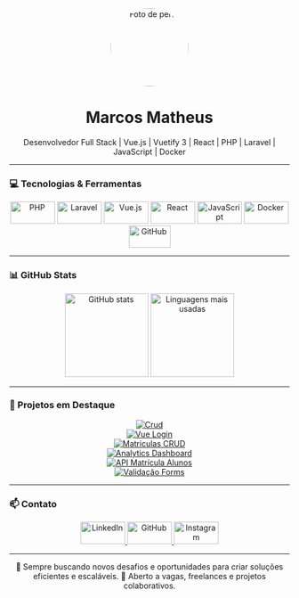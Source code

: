 <div align="center">
  <img height="140" src="https://avatars.githubusercontent.com/u/116637532?v=4" style="border-radius: 50%;" alt="Foto de perfil" />
</div>

<h1 align="center">Marcos Matheus</h1>
<p align="center">Desenvolvedor Full Stack | Vue.js | Vuetify 3 | React | PHP | Laravel | JavaScript | Docker</p>

---

### 💻 Tecnologias & Ferramentas
<div align="center">
  <img src="https://cdn.jsdelivr.net/gh/devicons/devicon/icons/php/php-original.svg" height="40" width="80" alt="PHP" />
  <img src="https://avatars.githubusercontent.com/u/958072?s=280&v=4" height="40" width="80" alt="Laravel" />
  <img src="https://cdn.jsdelivr.net/gh/devicons/devicon/icons/vuejs/vuejs-original.svg" height="40" width="80" alt="Vue.js" />
  <img src="https://cdn.jsdelivr.net/gh/devicons/devicon/icons/react/react-original.svg" height="40" width="80" alt="React" />
  <img src="https://cdn.jsdelivr.net/gh/devicons/devicon/icons/javascript/javascript-original.svg" height="40" width="80" alt="JavaScript" />
  <img src="https://cdn.jsdelivr.net/gh/devicons/devicon/icons/docker/docker-original.svg" height="40" width="80" alt="Docker" />
  <img src="https://cdn.pixabay.com/photo/2022/01/30/13/33/github-6980894_960_720.png" height="40" width="75" alt="GitHub" />
</div>

---

### 📊 GitHub Stats
<div align="center">
  <img src="https://github-readme-stats.vercel.app/api?username=1Matheusc1&show_icons=true&theme=merko&locale=pt-br" height="150" alt="GitHub stats" />
  <img src="https://github-readme-stats.vercel.app/api/top-langs?username=1Matheusc1&layout=compact&theme=dracula&locale=pt-br" height="150" alt="Linguagens mais usadas" />
</div>

---

### 🚀 Projetos em Destaque
<div align="center">

[![Crud](https://img.shields.io/badge/Crud-Vue3_Vuetify-blue)](https://github.com/1Matheusc1/Crud)  
[![Vue Login](https://img.shields.io/badge/VueLogin-Vuetify3-green)](https://github.com/1Matheusc1/vue-login-vuetify)  
[![Matriculas CRUD](https://img.shields.io/badge/Matriculas-CRUD-purple)](https://github.com/1Matheusc1/matriculas-crud-vue-vuetify)  
[![Analytics Dashboard](https://img.shields.io/badge/Analytics-Dashboard-orange)](https://github.com/1Matheusc1/_analytics-dashboard)  
[![API Matrícula Alunos](https://img.shields.io/badge/API-MatriculaAlunos-red)](https://github.com/1Matheusc1/api-matricula-alunos)  
[![Validação Forms](https://img.shields.io/badge/Validação-Forms-blueviolet)](https://github.com/1Matheusc1/Valida-o-Forms)  

</div>

---

### 📫 Contato
<div align="center">
  <a href="http://www.linkedin.com/in/marcos-matheus-34a257304" target="_blank">
    <img src="https://raw.githubusercontent.com/maurodesouza/profile-readme-generator/master/src/assets/icons/social/linkedin/default.svg" width="80" height="40" alt="LinkedIn" />
  </a>
  <a href="https://github.com/1Matheusc1" target="_blank">
    <img src="https://cdn.pixabay.com/photo/2022/01/30/13/33/github-6980894_960_720.png" width="80" height="40" alt="GitHub" />
  </a>
  <a href="https://www.instagram.com/https.theus___" target="_blank">
    <img src="https://raw.githubusercontent.com/maurodesouza/profile-readme-generator/master/src/assets/icons/social/instagram/default.svg" width="80" height="40" alt="Instagram" />
  </a>
</div>

---

<p align="center">
🌟 Sempre buscando novos desafios e oportunidades para criar soluções eficientes e escaláveis.  
💼 Aberto a vagas, freelances e projetos colaborativos.
</p>
